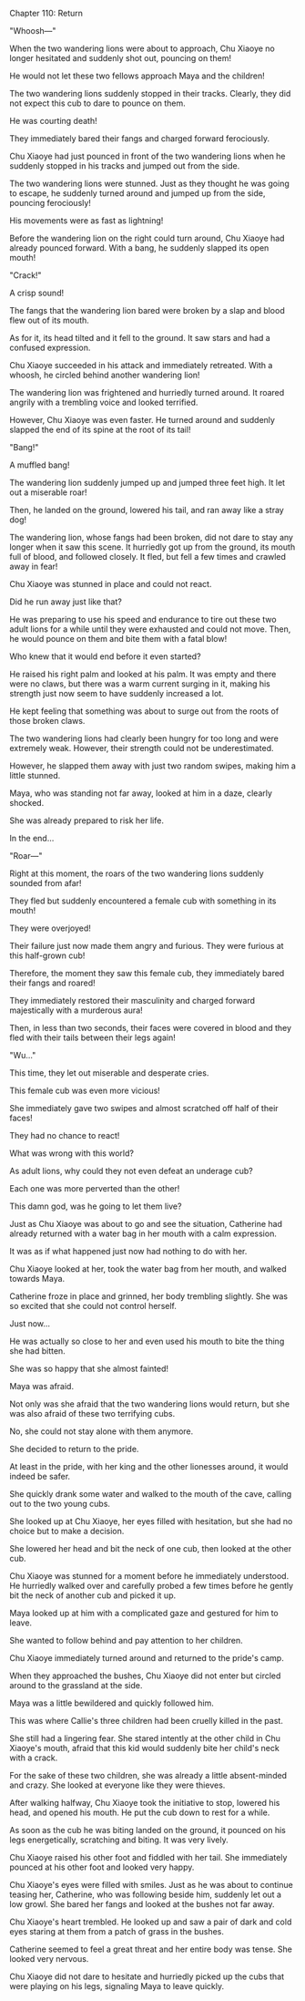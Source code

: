 Chapter 110: Return

"Whoosh—"

When the two wandering lions were about to approach, Chu Xiaoye no longer hesitated and suddenly shot out, pouncing on them\!

He would not let these two fellows approach Maya and the children\!

The two wandering lions suddenly stopped in their tracks. Clearly, they did not expect this cub to dare to pounce on them.

He was courting death\!

They immediately bared their fangs and charged forward ferociously.

Chu Xiaoye had just pounced in front of the two wandering lions when he suddenly stopped in his tracks and jumped out from the side.

The two wandering lions were stunned. Just as they thought he was going to escape, he suddenly turned around and jumped up from the side, pouncing ferociously\!

His movements were as fast as lightning\!

Before the wandering lion on the right could turn around, Chu Xiaoye had already pounced forward. With a bang, he suddenly slapped its open mouth\!

"Crack\!"

A crisp sound\!

The fangs that the wandering lion bared were broken by a slap and blood flew out of its mouth.

As for it, its head tilted and it fell to the ground. It saw stars and had a confused expression.

Chu Xiaoye succeeded in his attack and immediately retreated. With a whoosh, he circled behind another wandering lion\!

The wandering lion was frightened and hurriedly turned around. It roared angrily with a trembling voice and looked terrified.

However, Chu Xiaoye was even faster. He turned around and suddenly slapped the end of its spine at the root of its tail\!

"Bang\!"

A muffled bang\!

The wandering lion suddenly jumped up and jumped three feet high. It let out a miserable roar\!

Then, he landed on the ground, lowered his tail, and ran away like a stray dog\!

The wandering lion, whose fangs had been broken, did not dare to stay any longer when it saw this scene. It hurriedly got up from the ground, its mouth full of blood, and followed closely. It fled, but fell a few times and crawled away in fear\!

Chu Xiaoye was stunned in place and could not react.

Did he run away just like that?

He was preparing to use his speed and endurance to tire out these two adult lions for a while until they were exhausted and could not move. Then, he would pounce on them and bite them with a fatal blow\!

Who knew that it would end before it even started?

He raised his right palm and looked at his palm. It was empty and there were no claws, but there was a warm current surging in it, making his strength just now seem to have suddenly increased a lot.

He kept feeling that something was about to surge out from the roots of those broken claws.

The two wandering lions had clearly been hungry for too long and were extremely weak. However, their strength could not be underestimated.

However, he slapped them away with just two random swipes, making him a little stunned.

Maya, who was standing not far away, looked at him in a daze, clearly shocked.

She was already prepared to risk her life.

In the end…

"Roar—"

Right at this moment, the roars of the two wandering lions suddenly sounded from afar\!

They fled but suddenly encountered a female cub with something in its mouth\!

They were overjoyed\!

Their failure just now made them angry and furious. They were furious at this half-grown cub\!

Therefore, the moment they saw this female cub, they immediately bared their fangs and roared\!

They immediately restored their masculinity and charged forward majestically with a murderous aura\!

Then, in less than two seconds, their faces were covered in blood and they fled with their tails between their legs again\!

"Wu…"

This time, they let out miserable and desperate cries.

This female cub was even more vicious\!

She immediately gave two swipes and almost scratched off half of their faces\!

They had no chance to react\!

What was wrong with this world?

As adult lions, why could they not even defeat an underage cub?

Each one was more perverted than the other\!

This damn god, was he going to let them live?

Just as Chu Xiaoye was about to go and see the situation, Catherine had already returned with a water bag in her mouth with a calm expression.

It was as if what happened just now had nothing to do with her.

Chu Xiaoye looked at her, took the water bag from her mouth, and walked towards Maya.

Catherine froze in place and grinned, her body trembling slightly. She was so excited that she could not control herself.

Just now…

He was actually so close to her and even used his mouth to bite the thing she had bitten.

She was so happy that she almost fainted\!

Maya was afraid.

Not only was she afraid that the two wandering lions would return, but she was also afraid of these two terrifying cubs.

No, she could not stay alone with them anymore.

She decided to return to the pride.

At least in the pride, with her king and the other lionesses around, it would indeed be safer.

She quickly drank some water and walked to the mouth of the cave, calling out to the two young cubs.

She looked up at Chu Xiaoye, her eyes filled with hesitation, but she had no choice but to make a decision.

She lowered her head and bit the neck of one cub, then looked at the other cub.

Chu Xiaoye was stunned for a moment before he immediately understood. He hurriedly walked over and carefully probed a few times before he gently bit the neck of another cub and picked it up.

Maya looked up at him with a complicated gaze and gestured for him to leave.

She wanted to follow behind and pay attention to her children.

Chu Xiaoye immediately turned around and returned to the pride's camp.

When they approached the bushes, Chu Xiaoye did not enter but circled around to the grassland at the side.

Maya was a little bewildered and quickly followed him.

This was where Callie's three children had been cruelly killed in the past.

She still had a lingering fear. She stared intently at the other child in Chu Xiaoye's mouth, afraid that this kid would suddenly bite her child's neck with a crack.

For the sake of these two children, she was already a little absent-minded and crazy. She looked at everyone like they were thieves.

After walking halfway, Chu Xiaoye took the initiative to stop, lowered his head, and opened his mouth. He put the cub down to rest for a while.

As soon as the cub he was biting landed on the ground, it pounced on his legs energetically, scratching and biting. It was very lively.

Chu Xiaoye raised his other foot and fiddled with her tail. She immediately pounced at his other foot and looked very happy.

Chu Xiaoye's eyes were filled with smiles. Just as he was about to continue teasing her, Catherine, who was following beside him, suddenly let out a low growl. She bared her fangs and looked at the bushes not far away.

Chu Xiaoye's heart trembled. He looked up and saw a pair of dark and cold eyes staring at them from a patch of grass in the bushes.

Catherine seemed to feel a great threat and her entire body was tense. She looked very nervous.

Chu Xiaoye did not dare to hesitate and hurriedly picked up the cubs that were playing on his legs, signaling Maya to leave quickly.